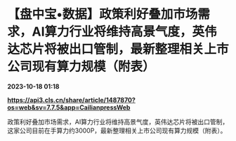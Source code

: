 # 【盘中宝•数据】政策利好叠加市场需求，AI算力行业将维持高景气度，英伟达芯片将被出口管制，最新整理相关上市公司现有算力规模（附表）

**2023-10-18 01:18**

**https://api3.cls.cn/share/article/1487870?os=web&sv=7.7.5&app=CailianpressWeb**

政策利好叠加市场需求，AI算力行业将维持高景气度，英伟达芯片将被出口管制，这家公司目前在手算力约3000P，最新整理相关上市公司现有算力规模（附表）。